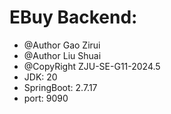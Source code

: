 # EBuy Backend:
* @Author Gao Zirui
* @Author Liu Shuai
* @CopyRight ZJU-SE-G11-2024.5
* JDK: 20
* SpringBoot: 2.7.17
* port: 9090